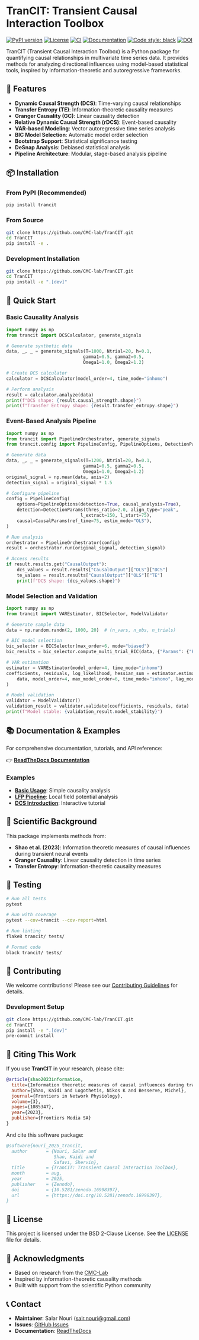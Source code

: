 
# TranCIT: Transient Causal Interaction Toolbox

[![PyPI version](https://img.shields.io/pypi/v/trancit.svg)](https://pypi.org/project/trancit/)
[![License](https://img.shields.io/github/license/CMC-lab/TranCIT)](https://github.com/CMC-lab/TranCIT/blob/main/LICENSE)
[![CI](https://github.com/CMC-lab/TranCIT/actions/workflows/ci.yml/badge.svg)](https://github.com/CMC-lab/TranCIT/actions/workflows/ci.yml)
[![Documentation](https://readthedocs.org/projects/trancit/badge/?version=latest)](https://trancit.readthedocs.io/en/latest/)
[![Code style: black](https://img.shields.io/badge/code%20style-black-000000.svg)](https://github.com/psf/black)
[![DOI](https://zenodo.org/badge/DOI/10.5281/zenodo.16998397.svg)](https://doi.org/10.5281/zenodo.16998397)

TranCIT (Transient Causal Interaction Toolbox) is a Python package for quantifying causal relationships in multivariate time series data. It provides methods for analyzing directional influences using model-based statistical tools, inspired by information-theoretic and autoregressive frameworks.

## 🚀 Features

- **Dynamic Causal Strength (DCS)**: Time-varying causal relationships
- **Transfer Entropy (TE)**: Information-theoretic causality measures
- **Granger Causality (GC)**: Linear causality detection
- **Relative Dynamic Causal Strength (rDCS)**: Event-based causality
- **VAR-based Modeling**: Vector autoregressive time series analysis
- **BIC Model Selection**: Automatic model order selection
- **Bootstrap Support**: Statistical significance testing
- **DeSnap Analysis**: Debiased statistical analysis
- **Pipeline Architecture**: Modular, stage-based analysis pipeline

## 📦 Installation

### From PyPI (Recommended)

```bash
pip install trancit
```

### From Source

```bash
git clone https://github.com/CMC-lab/TranCIT.git
cd TranCIT
pip install -e .
```

### Development Installation

```bash
git clone https://github.com/CMC-lab/TranCIT.git
cd TranCIT
pip install -e ".[dev]"
```

## 🎯 Quick Start

### Basic Causality Analysis

```python
import numpy as np
from trancit import DCSCalculator, generate_signals

# Generate synthetic data
data, _, _ = generate_signals(T=1000, Ntrial=20, h=0.1, 
                             gamma1=0.5, gamma2=0.5, 
                             Omega1=1.0, Omega2=1.2)

# Create DCS calculator
calculator = DCSCalculator(model_order=4, time_mode="inhomo")

# Perform analysis
result = calculator.analyze(data)
print(f"DCS shape: {result.causal_strength.shape}")
print(f"Transfer Entropy shape: {result.transfer_entropy.shape}")
```

### Event-Based Analysis Pipeline

```python
import numpy as np
from trancit import PipelineOrchestrator, generate_signals
from trancit.config import PipelineConfig, PipelineOptions, DetectionParams, CausalParams

# Generate data
data, _, _ = generate_signals(T=1200, Ntrial=20, h=0.1, 
                             gamma1=0.5, gamma2=0.5, 
                             Omega1=1.0, Omega2=1.2)
original_signal = np.mean(data, axis=2)
detection_signal = original_signal * 1.5

# Configure pipeline
config = PipelineConfig(
    options=PipelineOptions(detection=True, causal_analysis=True),
    detection=DetectionParams(thres_ratio=2.0, align_type="peak", 
                            l_extract=150, l_start=75),
    causal=CausalParams(ref_time=75, estim_mode="OLS"),
)

# Run analysis
orchestrator = PipelineOrchestrator(config)
result = orchestrator.run(original_signal, detection_signal)

# Access results
if result.results.get("CausalOutput"):
    dcs_values = result.results["CausalOutput"]["OLS"]["DCS"]
    te_values = result.results["CausalOutput"]["OLS"]["TE"]
    print(f"DCS shape: {dcs_values.shape}")
```

### Model Selection and Validation

```python
import numpy as np
from trancit import VAREstimator, BICSelector, ModelValidator

# Generate sample data
data = np.random.randn(2, 1000, 20)  # (n_vars, n_obs, n_trials)

# BIC model selection
bic_selector = BICSelector(max_order=6, mode="biased")
bic_results = bic_selector.compute_multi_trial_BIC(data, {"Params": {"BIC": {"momax": 6, "mode": "biased"}}, "EstimMode": "OLS"})

# VAR estimation
estimator = VAREstimator(model_order=4, time_mode="inhomo")
coefficients, residuals, log_likelihood, hessian_sum = estimator.estimate_var_coefficients(
    data, model_order=4, max_model_order=6, time_mode="inhomo", lag_mode="infocrit"
)

# Model validation
validator = ModelValidator()
validation_result = validator.validate(coefficients, residuals, data)
print(f"Model stable: {validation_result.model_stability}")
```

## 📚 Documentation & Examples

For comprehensive documentation, tutorials, and API reference:

👉 **[ReadTheDocs Documentation](https://trancit.readthedocs.io)**

### Examples

- **[Basic Usage](https://github.com/CMC-lab/TranCIT/blob/main/examples/basic_usage.py)**: Simple causality analysis
- **[LFP Pipeline](https://github.com/CMC-lab/TranCIT/blob/main/examples/lfp_pipeline.py)**: Local field potential analysis
- **[DCS Introduction](https://github.com/CMC-lab/TranCIT/blob/main/examples/dcs_introduction.ipynb)**: Interactive tutorial

## 🔬 Scientific Background

This package implements methods from:

- **Shao et al. (2023)**: Information theoretic measures of causal influences during transient neural events
- **Granger Causality**: Linear causality detection in time series
- **Transfer Entropy**: Information-theoretic causality measures

## 🧪 Testing

```bash
# Run all tests
pytest

# Run with coverage
pytest --cov=trancit --cov-report=html

# Run linting
flake8 trancit/ tests/

# Format code
black trancit/ tests/
```

## 🤝 Contributing

We welcome contributions! Please see our [Contributing Guidelines](https://github.com/CMC-lab/TranCIT/blob/main/CONTRIBUTING.md) for details.

### Development Setup

```bash
git clone https://github.com/CMC-lab/TranCIT.git
cd TranCIT
pip install -e ".[dev]"
pre-commit install
```

## 📖 Citing This Work

If you use **TranCIT** in your research, please cite:

```bibtex
@article{shao2023information,
  title={Information theoretic measures of causal influences during transient neural events},
  author={Shao, Kaidi and Logothetis, Nikos K and Besserve, Michel},
  journal={Frontiers in Network Physiology},
  volume={3},
  pages={1085347},
  year={2023},
  publisher={Frontiers Media SA}
}
```

And cite this software package:

```bibtex
@software{nouri_2025_trancit,
  author       = {Nouri, Salar and
                  Shao, Kaidi and
                  Safavi, Shervin},
  title        = {TranCIT: Transient Causal Interaction Toolbox},
  month        = aug,
  year         = 2025,
  publisher    = {Zenodo},
  doi          = {10.5281/zenodo.16998397},
  url          = {https://doi.org/10.5281/zenodo.16998397},
}
```

## 📄 License

This project is licensed under the BSD 2-Clause License. See the [LICENSE](https://github.com/CMC-lab/TranCIT/blob/main/LICENSE) file for details.

## 🙏 Acknowledgments

- Based on research from the [CMC-Lab](https://shervinsafavi.github.io/cmclab/)
- Inspired by information-theoretic causality methods
- Built with support from the scientific Python community

## 📞 Contact

- **Maintainer**: Salar Nouri (<salr.nouri@gmail.com>)
- **Issues**: [GitHub Issues](https://github.com/CMC-lab/TranCIT/issues)
- **Documentation**: [ReadTheDocs](https://trancit.readthedocs.io)

